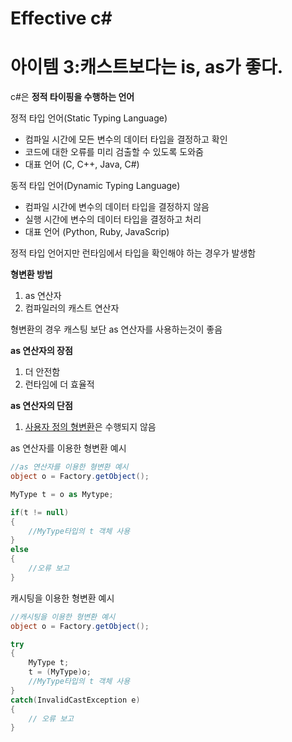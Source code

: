 # Effective c# 

# 아이템 3:캐스트보다는 is, as가 좋다.

c#은 **정적 타이핑을 수행하는 언어**

정적 타입 언어(Static Typing Language)  
- 컴파일 시간에 모든 변수의 데이터 타입을 결정하고 확인
- 코드에 대한 오류를 미리 검출할 수 있도록 도와줌
- 대표 언어 (C, C++, Java, C#)

동적 타입 언어(Dynamic Typing Language)  
- 컴파일 시간에 변수의 데이터 타입을 결정하지 않음
- 실행 시간에 변수의 데이터 타입을 결정하고 처리
- 대표 언어 (Python, Ruby, JavaScrip)


정적 타입 언어지만 런타임에서 타입을 확인해야 하는 경우가 발생함

**형변환 방법**
1. as 연산자
2. 컴파일러의 캐스트 연산자

형변환의 경우 캐스팅 보단 as 연산자를 사용하는것이 좋음  

**as 연산자의 장점**
1. 더 안전함
2. 런타임에 더 효율적

**as 연산자의 단점**
1. [사용자 정의 형변환](https://learn.microsoft.com/ko-kr/dotnet/csharp/language-reference/operators/user-defined-conversion-operators)은 수행되지 않음

as 연산자를 이용한 형변환 예시
```c#
//as 연산자를 이용한 형변환 예시
object o = Factory.getObject();

MyType t = o as Mytype;

if(t != null)
{
    //MyType타입의 t 객체 사용
}
else
{
    //오류 보고
}
```

캐시팅을 이용한 형변환 예시
```c#
//캐시팅을 이용한 형변환 예시
object o = Factory.getObject();

try
{
    MyType t;
    t = (MyType)o;
    //MyType타입의 t 객체 사용
}
catch(InvalidCastException e)
{
    // 오류 보고
}
```




